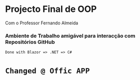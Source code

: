 <h1>Projecto Final de OOP</h1>
<p>Com o Professor Fernando Almeida</p>
<h3>Ambiente de Trabalho amigável para interacção com Repositórios GitHub</h3>
<p><code>Done with Blazor =&gt; .NET =&gt; C#</code></p><h1><code>Changed @ Offic﻿﻿ APP<br></code></h1>